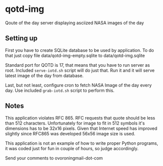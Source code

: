qotd-img
========

Qoute of the day server displaying asciized NASA images of the day

Setting up
----------
First you have to create SQLite database to be used by application. To do that
just copy file data/qotd-img-empty.sqlite to data/qotd-img.sqlite

Standard port for QOTD is 17, that means that you have to run server as root.
Included `serve-iotd.sh` script will do just that. Run it and it will serve
latest image of the day from database.

Last, but not least, configure cron to fetch NASA Image of the day every day. Use included `grab-iotd.sh`
script to perform this.

Notes
-----
This application violates RFC 865. RFC requests that quote should be less than 512 characters.
Unfortunately for image to fit in 512 symbols it's dimensions has to be 32x16 pixels.
Given that Internet speed has improved slightly since RFC865 was developed 56x56 image size is used.

This application is not an example of how to write proper Python programs, it was coded just for fun in couple of
hours, so judge accordingly.

Send your comments to ovoronin<at>gmail-dot-com